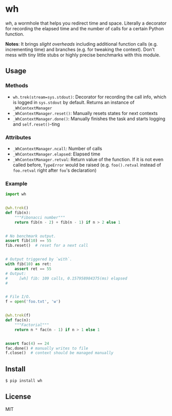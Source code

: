 # wh

*wh*, a wormhole that helps you redirect time and space.  Literally a decorator
for recording the elapsed time and the number of calls for a certain Python
function.

**Notes**: It brings *slight overheads* including additional function calls
(e.g. incrementing time) and branches (e.g. for tweaking the context).  Don't
mess with tiny little stubs or highly precise benchmarks with this module.

## Usage

### Methods

* `wh.trek(stream=sys.stdout)`: Decorator for recording the call info, which is
logged in `sys.stdout` by default.  Returns an instance of `_WhContextManager`
* `_WhContextManager.reset()`: Manually resets states for next contexts
* `_WhContextManager.done()`: Manually finishes the task and starts logging and
`self.reset()`-ting

### Attributes

* `_WhContextManager.ncall`: Number of calls
* `_WhContextManager.elapsed`: Elapsed time
* `_WhContextManager.retval`: Return value of the function.  If it is not even
called before, `TypeError` would be raised (e.g. `foo().retval` instead of
`foo.retval` right after `foo`'s declaration)

### Example

```py
import wh


@wh.trek()
def fib(n):
    """Fibonacci number"""
    return fib(n - 2) + fib(n - 1) if n > 2 else 1


# No benchmark output.
assert fib(10) == 55
fib.reset()  # reset for a next call


# Output triggered by `with`.
with fib(10) as ret:
    assert ret == 55
# Output:
#     [wh] fib: 109 calls, 0.157958984375(ms) elapsed
#


# File I/O.
f = open('foo.txt', 'w')


@wh.trek(f)
def fac(n):
    """Factorial"""
    return n * fac(n - 1) if n > 1 else 1


assert fac(4) == 24
fac.done() # manually writes to file
f.close()  # context should be managed manually
```

## Install

```bash
$ pip install wh
```

## License

MIT
